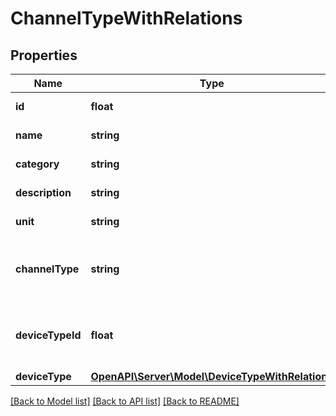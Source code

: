 # ChannelTypeWithRelations

## Properties
Name | Type | Description | Notes
------------ | ------------- | ------------- | -------------
**id** | **float** | Automatically generated ID | [optional] 
**name** | **string** | ChannelType name | 
**category** | **string** | ChannelType category | [optional] 
**description** | **string** | ChannelType description | [optional] 
**unit** | **string** | Unit of measurement | [optional] 
**channelType** | **string** | Type of data: UNDEFINED / SPOT_VALUE / COUNTER / TEXT | 
**deviceTypeId** | **float** | ID of DeviceType that ChannelType belongs to | 
**deviceType** | [**OpenAPI\Server\Model\DeviceTypeWithRelations**](DeviceTypeWithRelations.md) |  | [optional] 

[[Back to Model list]](../README.md#documentation-for-models) [[Back to API list]](../README.md#documentation-for-api-endpoints) [[Back to README]](../README.md)


